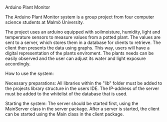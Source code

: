 Arduino Plant Monitor

The Arduino Plant Monitor system is a group project from four computer science students at Malmö University.

The project uses an arduino equipped with soilmoisture, humidity, light and temperature sensors to measure values from a potted plant. The values are sent to a server, which stores them in a database for clients to retrieve. The client then presents the data using graphs. 
This way, users will have a digital representation of the plants enviroment. The plants needs can be easily observed and the user can adjust its water and light exposure accordingly.

How to use the system:

Necessary preparations:
    All libraries within the "lib" folder must be added to the projects library structure in the users IDE.
    The IP-address of the server must be added to the whitelist of the database that is used.

Starting the system:
    The server should be started first, using the MainServer class in the server package.
    After a server is started, the client can be started using the Main class in the client package.
